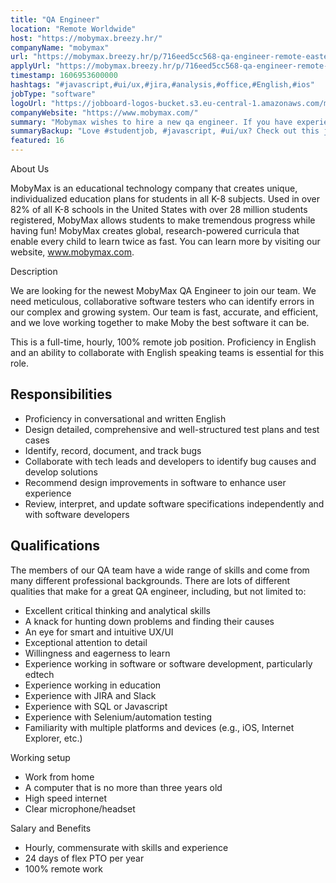 ```yaml
---
title: "QA Engineer"
location: "Remote Worldwide"
host: "https://mobymax.breezy.hr/"
companyName: "mobymax"
url: "https://mobymax.breezy.hr/p/716eed5cc568-qa-engineer-remote-eastern-europe-south-america"
applyUrl: "https://mobymax.breezy.hr/p/716eed5cc568-qa-engineer-remote-eastern-europe-south-america/apply"
timestamp: 1606953600000
hashtags: "#javascript,#ui/ux,#jira,#analysis,#office,#English,#ios"
jobType: "software"
logoUrl: "https://jobboard-logos-bucket.s3.eu-central-1.amazonaws.com/mobymax"
companyWebsite: "https://www.mobymax.com/"
summary: "Mobymax wishes to hire a new qa engineer. If you have experience working in software or software development, particularly edtech, consider applying."
summaryBackup: "Love #studentjob, #javascript, #ui/ux? Check out this job post!"
featured: 16
---
```


About Us

MobyMax is an educational technology company that creates unique, individualized education plans for students in all K-8 subjects. Used in over 82% of all K-8 schools in the United States with over 28 million students registered, MobyMax allows students to make tremendous progress while having fun! MobyMax creates global, research-powered curricula that enable every child to learn twice as fast. You can learn more by visiting our website, www.mobymax.com.

Description

We are looking for the newest MobyMax QA Engineer to join our team. We need meticulous, collaborative software testers who can identify errors in our complex and growing system. Our team is fast, accurate, and efficient, and we love working together to make Moby the best software it can be.

This is a full-time, hourly, 100% remote job position. Proficiency in English and an ability to collaborate with English speaking teams is essential for this role.

## Responsibilities

*   Proficiency in conversational and written English
*   Design detailed, comprehensive and well-structured test plans and test cases
*   Identify, record, document, and track bugs
*   Collaborate with tech leads and developers to identify bug causes and develop solutions
*   Recommend design improvements in software to enhance user experience
*   Review, interpret, and update software specifications independently and with software developers

## Qualifications

The members of our QA team have a wide range of skills and come from many different professional backgrounds. There are lots of different qualities that make for a great QA engineer, including, but not limited to:

*   Excellent critical thinking and analytical skills
*   A knack for hunting down problems and finding their causes
*   An eye for smart and intuitive UX/UI
*   Exceptional attention to detail
*   Willingness and eagerness to learn
*   Experience working in software or software development, particularly edtech
*   Experience working in education
*   Experience with JIRA and Slack
*   Experience with SQL or Javascript
*   Experience with Selenium/automation testing
*   Familiarity with multiple platforms and devices (e.g., iOS, Internet Explorer, etc.)

Working setup

*   Work from home
*   A computer that is no more than three years old
*   High speed internet
*   Clear microphone/headset

Salary and Benefits

*   Hourly, commensurate with skills and experience
*   24 days of flex PTO per year
*   100% remote work
